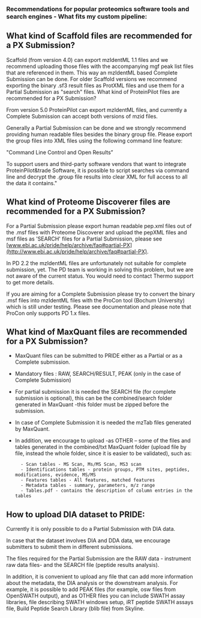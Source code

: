 ### Recommendations for popular proteomics software tools and search engines - What fits my custom pipeline:

## What kind of Scaffold files are recommended for a PX Submission?

Scaffold (from version 4.0) can export mzIdentML 1.1 files and we recommend uploading those files with the accompanying mgf peak list files that are referenced in them. This way an mzIdentML based Complete Submission can be done. 
For older Scaffold versions we recommend exporting the binary .sf3 result files as ProtXML files and use them for a Partial Submission as "search" files. 
What kind of ProteinPilot files are recommended for a PX Submission?

From version 5.0 ProteinPilot can export mzIdentML files, and currently a Complete Submission can accept both versions of mzid files. 

Generally a Partial Submission can be done and we strongly recommend providing human readable files besides the binary group file. Please export the group files into XML files using the following command line feature:

"Command Line Control and Open Results”

To support users and third-party software vendors that want to integrate ProteinPilot&trade Software, it is possible to script searches via command line and decrypt the .group file results into clear XML for full access to all the data it contains."

## What kind of Proteome Discoverer files are recommended for a PX Submission?

For a Partial Submission please export human readable pep.xml files out of the .msf files with Proteome Discoverer and upload the pepXML files and msf files as 'SEARCH' files for a Partial Submission, please see [www.ebi.ac.uk/pride/help/archive/faq#partial-PX](http://www.ebi.ac.uk/pride/help/archive/faq#partial-PX).

In PD 2.2 the mzIdentML files are unfortunately not suitable for complete submission, yet. The PD team is working in solving this problem, but we are not aware of the current status. You would need to contact Thermo support to get more details.

If you are aiming for a Complete Submission please try to convert the binary .msf files into mzIdentML files with the ProCon tool (Bochum University) which is still under testing. Please see documentation and please note that ProCon only supports PD 1.x files.

## What kind of MaxQuant files are recommended for a PX Submission?

- MaxQuant files can be submitted to PRIDE either as a Partial or as a Complete submission.
- Mandatory files : RAW, SEARCH/RESULT, PEAK (only in the case of Complete Submission)
- For partial submission it is needed the SEARCH file (for complete submission is optional), this can be the combined/search folder generated in MaxQuant -this folder must be zipped before the submission. 
- In case of Complete Submission it is needed the mzTab files generated by MaxQuant.
- In addition, we encourage to upload -as OTHER – some of the files and tables generated in the combined/txt MaxQuant folder (upload file by file, instead the whole folder, since it is easier to be validated), such as:
        
        - Scan tables - MS Scan, Ms/MS Scan, MS3 scan
        - Identifications tables - protein groups, PTM sites, peptides, modifications, evidence, MS/MS
        - Features tables - All features, matched features
        - Metadata tables - summary, parameters, m/z range
        - Tables.pdf - contains the description of column entries in the tables
 
## How to upload DIA dataset to PRIDE:
 
Currently it is only possible to do a Partial Submission with DIA data.

In case that the dataset involves DIA and DDA data, we encourage submitters to submit them in different submissions.

The files required for the Partial Submission are the RAW data - instrument raw data files- and the SEARCH file (peptide results analysis).

In addition, it is convenient to upload any file that can add more information about the metadata, the DIA analysis or the downstream analysis. For example, it is possible to add PEAK files (for example, osw files from OpenSWATH output), and as OTHER files you can include SWATH assay libraries, file describing SWATH windows setup, iRT peptide SWATH assays file, Build Peptide Search Library (blib file) from Skyline.
